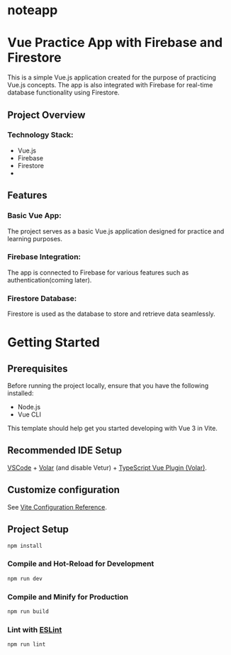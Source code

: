 #  noteapp


# Vue Practice App with Firebase and Firestore

This is a simple Vue.js application created for the purpose of practicing Vue.js concepts. The app is also integrated with Firebase for real-time database functionality using Firestore.

## Project Overview

### Technology Stack:
- Vue.js
- Firebase
- Firestore
- 
## Features

### Basic Vue App:

The project serves as a basic Vue.js application designed for practice and learning purposes.

### Firebase Integration:

The app is connected to Firebase for various features such as authentication(coming later).

### Firestore Database:

Firestore is used as the database to store and retrieve data seamlessly.


# Getting Started

## Prerequisites

Before running the project locally, ensure that you have the following installed:

- Node.js
- Vue CLI

This template should help get you started developing with Vue 3 in Vite.

## Recommended IDE Setup

[VSCode](https://code.visualstudio.com/) + [Volar](https://marketplace.visualstudio.com/items?itemName=Vue.volar) (and disable Vetur) + [TypeScript Vue Plugin (Volar)](https://marketplace.visualstudio.com/items?itemName=Vue.vscode-typescript-vue-plugin).

## Customize configuration

See [Vite Configuration Reference](https://vitejs.dev/config/).

## Project Setup

```sh
npm install
```

### Compile and Hot-Reload for Development

```sh
npm run dev
```

### Compile and Minify for Production

```sh
npm run build
```

### Lint with [ESLint](https://eslint.org/)

```sh
npm run lint
```
